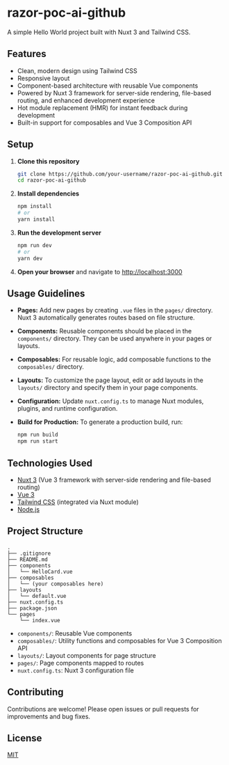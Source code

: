 # razor-poc-ai-github

A simple Hello World project built with Nuxt 3 and Tailwind CSS.

## Features

- Clean, modern design using Tailwind CSS
- Responsive layout
- Component-based architecture with reusable Vue components
- Powered by Nuxt 3 framework for server-side rendering, file-based routing, and enhanced development experience
- Hot module replacement (HMR) for instant feedback during development
- Built-in support for composables and Vue 3 Composition API

## Setup

1. **Clone this repository**

   ```bash
   git clone https://github.com/your-username/razor-poc-ai-github.git
   cd razor-poc-ai-github
   ```

2. **Install dependencies**

   ```bash
   npm install
   # or
   yarn install
   ```

3. **Run the development server**

   ```bash
   npm run dev
   # or
   yarn dev
   ```

4. **Open your browser** and navigate to [http://localhost:3000](http://localhost:3000)

## Usage Guidelines

- **Pages:** Add new pages by creating `.vue` files in the `pages/` directory. Nuxt 3 automatically generates routes based on file structure.
- **Components:** Reusable components should be placed in the `components/` directory. They can be used anywhere in your pages or layouts.
- **Composables:** For reusable logic, add composable functions to the `composables/` directory.
- **Layouts:** To customize the page layout, edit or add layouts in the `layouts/` directory and specify them in your page components.
- **Configuration:** Update `nuxt.config.ts` to manage Nuxt modules, plugins, and runtime configuration.
- **Build for Production:** To generate a production build, run:

  ```bash
  npm run build
  npm run start
  ```

## Technologies Used

- [Nuxt 3](https://nuxt.com/) (Vue 3 framework with server-side rendering and file-based routing)
- [Vue 3](https://vuejs.org/)
- [Tailwind CSS](https://tailwindcss.com/) (integrated via Nuxt module)
- [Node.js](https://nodejs.org/)

## Project Structure

```
.
├── .gitignore
├── README.md
├── components
│   └── HelloCard.vue
├── composables
│   └── (your composables here)
├── layouts
│   └── default.vue
├── nuxt.config.ts
├── package.json
└── pages
    └── index.vue
```

- `components/`: Reusable Vue components
- `composables/`: Utility functions and composables for Vue 3 Composition API
- `layouts/`: Layout components for page structure
- `pages/`: Page components mapped to routes
- `nuxt.config.ts`: Nuxt 3 configuration file

## Contributing

Contributions are welcome! Please open issues or pull requests for improvements and bug fixes.

## License

[MIT](LICENSE)
